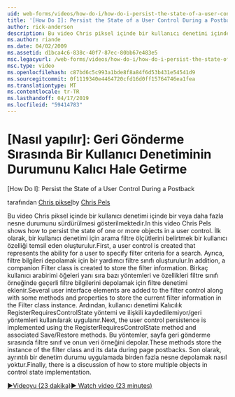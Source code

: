 ```yaml
---
uid: web-forms/videos/how-do-i/how-do-i-persist-the-state-of-a-user-control-during-a-postback
title: '[How Do I]: Persist the State of a User Control During a Postback | Microsoft Docs'
author: rick-anderson
description: Bu video Chris piksel içinde bir kullanıcı denetimi içinde bir veya daha fazla nesne durumunu sürdürülmesi gösterilmektedir. İlk olarak, bir kullanıcı denetimi abilit temsil eden oluşturuldu...
ms.author: riande
ms.date: 04/02/2009
ms.assetid: d1bca4c6-838c-40f7-87ec-80bb67e483e5
msc.legacyurl: /web-forms/videos/how-do-i/how-do-i-persist-the-state-of-a-user-control-during-a-postback
msc.type: video
ms.openlocfilehash: c87bd6c5c993a1bde8f8a84f6d53b431e54541d9
ms.sourcegitcommit: 0f1119340e4464720cfd16d0ff15764746ea1fea
ms.translationtype: MT
ms.contentlocale: tr-TR
ms.lasthandoff: 04/17/2019
ms.locfileid: "59414783"
---
```

# <a name="how-do-i-persist-the-state-of-a-user-control-during-a-postback"></a>[Nasıl yapılır]: Geri Gönderme Sırasında Bir Kullanıcı Denetiminin Durumunu Kalıcı Hale Getirme
[How Do I]: Persist the State of a User Control During a Postback

<span data-ttu-id="d294c-104">tarafından [Chris piksel](https://twitter.com/chrispels)</span><span class="sxs-lookup"><span data-stu-id="d294c-104">by [Chris Pels](https://twitter.com/chrispels)</span></span>

<span data-ttu-id="d294c-105">Bu video Chris piksel içinde bir kullanıcı denetimi içinde bir veya daha fazla nesne durumunu sürdürülmesi gösterilmektedir.</span><span class="sxs-lookup"><span data-stu-id="d294c-105">In this video Chris Pels shows how to persist the state of one or more objects in a user control.</span></span> <span data-ttu-id="d294c-106">İlk olarak, bir kullanıcı denetimi için arama filtre ölçütlerini belirtmek bir kullanıcı özelliği temsil eden oluşturulur.</span><span class="sxs-lookup"><span data-stu-id="d294c-106">First, a user control is created that represents the ability for a user to specify filter criteria for a search.</span></span> <span data-ttu-id="d294c-107">Ayrıca, filtre bilgileri depolamak için bir yardımcı filtre sınıfı oluşturulur.</span><span class="sxs-lookup"><span data-stu-id="d294c-107">In addition, a companion Filter class is created to store the filter information.</span></span> <span data-ttu-id="d294c-108">Birkaç kullanıcı arabirimi öğeleri yanı sıra bazı yöntemleri ve özellikleri filtre sınıfı örneğinde geçerli filtre bilgilerini depolamak için filtre denetimi eklenir.</span><span class="sxs-lookup"><span data-stu-id="d294c-108">Several user interface elements are added to the filter control along with some methods and properties to store the current filter information in the Filter class instance.</span></span> <span data-ttu-id="d294c-109">Ardından, kullanıcı denetimi Kalıcılık RegisterRequiresControlState yöntemi ve ilişkili kaydedilemiyor/geri yöntemleri kullanılarak uygulanır.</span><span class="sxs-lookup"><span data-stu-id="d294c-109">Next, the user control persistence is implemented using the RegisterRequiresControlState method and associated Save/Restore methods.</span></span> <span data-ttu-id="d294c-110">Bu yöntemler, sayfa geri gönderme sırasında filtre sınıf ve onun veri örneğini depolar.</span><span class="sxs-lookup"><span data-stu-id="d294c-110">These methods store the instance of the filter class and its data during page postbacks.</span></span> <span data-ttu-id="d294c-111">Son olarak, ayrıntılı bir denetim durumu uygulamada birden fazla nesne depolamak nasıl yoktur.</span><span class="sxs-lookup"><span data-stu-id="d294c-111">Finally, there is a discussion of how to store multiple objects in control state implementation.</span></span>

[<span data-ttu-id="d294c-112">&#9654;Videoyu (23 dakika)</span><span class="sxs-lookup"><span data-stu-id="d294c-112">&#9654; Watch video (23 minutes)</span></span>](https://channel9.msdn.com/Blogs/ASP-NET-Site-Videos/how-do-i-persist-the-state-of-a-user-control-during-a-postback)
